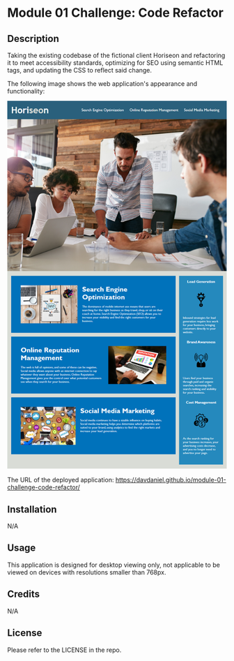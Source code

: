 # Module 01 Challenge: Code Refactor

## Description

Taking the existing codebase of the fictional client Horiseon and refactoring it to meet accessibility standards, optimizing for SEO using semantic HTML tags, and updating the CSS to reflect said change.

The following image shows the web application's appearance and functionality:

![alt text](assets/images/01-html-css-git-challenge-demo.png)

The URL of the deployed application:
https://davdaniel.github.io/module-01-challenge-code-refactor/

## Installation

N/A

## Usage

This application is designed for desktop viewing only, not applicable to be viewed on devices with resolutions smaller than 768px.

## Credits

N/A

## License

Please refer to the LICENSE in the repo.
